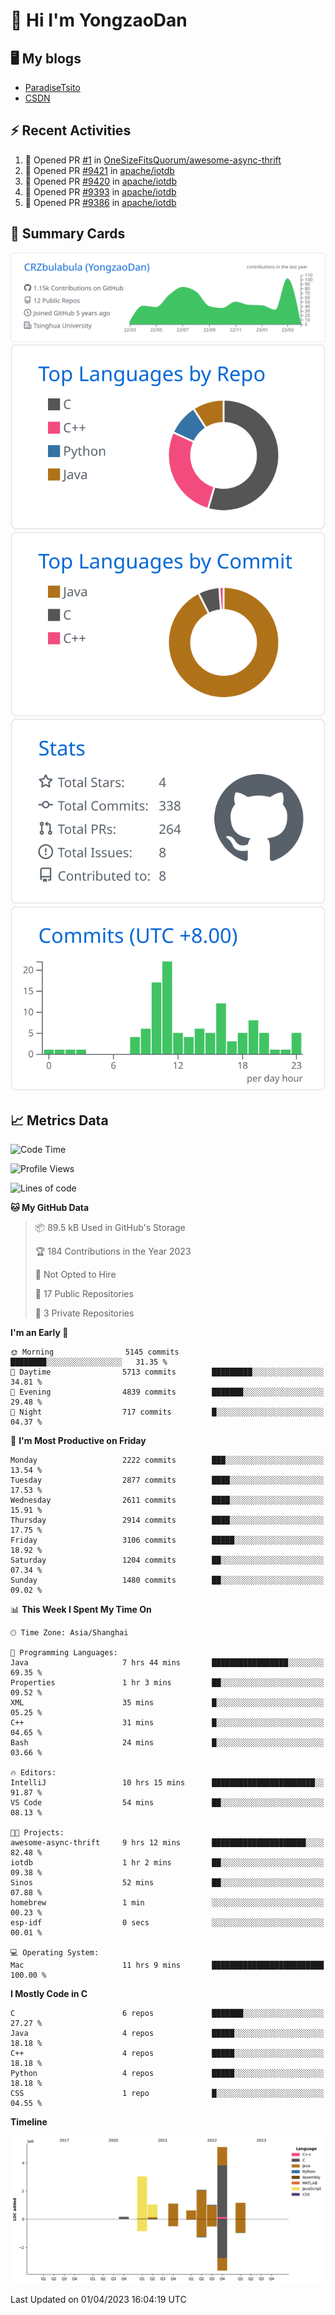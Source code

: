 # 👋 Hi I'm YongzaoDan

## 🖥 My blogs
  + [ParadiseTsito](https://www.paradisetsito.love/)
  + [CSDN](https://blog.csdn.net/CRZbulabula?type=blog)

## ⚡ Recent Activities
<!--START_SECTION:activity-->
1. 💪 Opened PR [#1](https://github.com/OneSizeFitsQuorum/awesome-async-thrift/pull/1) in [OneSizeFitsQuorum/awesome-async-thrift](https://github.com/OneSizeFitsQuorum/awesome-async-thrift)
2. 💪 Opened PR [#9421](https://github.com/apache/iotdb/pull/9421) in [apache/iotdb](https://github.com/apache/iotdb)
3. 💪 Opened PR [#9420](https://github.com/apache/iotdb/pull/9420) in [apache/iotdb](https://github.com/apache/iotdb)
4. 💪 Opened PR [#9393](https://github.com/apache/iotdb/pull/9393) in [apache/iotdb](https://github.com/apache/iotdb)
5. 💪 Opened PR [#9386](https://github.com/apache/iotdb/pull/9386) in [apache/iotdb](https://github.com/apache/iotdb)
<!--END_SECTION:activity-->

## 🎑 Summary Cards

[![](https://raw.githubusercontent.com/CRZbulabula/CRZbulabula/main/profile-summary-card-output/github/0-profile-details.svg)](https://github.com/vn7n24fzkq/github-profile-summary-cards)
[![](https://raw.githubusercontent.com/CRZbulabula/CRZbulabula/main/profile-summary-card-output/github/1-repos-per-language.svg)](https://github.com/vn7n24fzkq/github-profile-summary-cards) [![](https://raw.githubusercontent.com/CRZbulabula/CRZbulabula/main/profile-summary-card-output/github/2-most-commit-language.svg)](https://github.com/vn7n24fzkq/github-profile-summary-cards)
[![](https://raw.githubusercontent.com/CRZbulabula/CRZbulabula/main/profile-summary-card-output/github/3-stats.svg)](https://github.com/vn7n24fzkq/github-profile-summary-cards) [![](https://raw.githubusercontent.com/CRZbulabula/CRZbulabula/main/profile-summary-card-output/github/4-productive-time.svg)](https://github.com/vn7n24fzkq/github-profile-summary-cards)

## 📈 Metrics Data

<!--START_SECTION:waka-->
![Code Time](http://img.shields.io/badge/Code%20Time-32%20hrs%205%20mins-blue)

![Profile Views](http://img.shields.io/badge/Profile%20Views-250-blue)

![Lines of code](https://img.shields.io/badge/From%20Hello%20World%20I%27ve%20Written-15.2%20million%20lines%20of%20code-blue)

**🐱 My GitHub Data** 

> 📦 89.5 kB Used in GitHub's Storage 
 > 
> 🏆 184 Contributions in the Year 2023
 > 
> 🚫 Not Opted to Hire
 > 
> 📜 17 Public Repositories 
 > 
> 🔑 3 Private Repositories 
 > 
**I'm an Early 🐤** 

```text
🌞 Morning                5145 commits        ████████░░░░░░░░░░░░░░░░░   31.35 % 
🌆 Daytime                5713 commits        █████████░░░░░░░░░░░░░░░░   34.81 % 
🌃 Evening                4839 commits        ███████░░░░░░░░░░░░░░░░░░   29.48 % 
🌙 Night                  717 commits         █░░░░░░░░░░░░░░░░░░░░░░░░   04.37 % 
```
📅 **I'm Most Productive on Friday** 

```text
Monday                   2222 commits        ███░░░░░░░░░░░░░░░░░░░░░░   13.54 % 
Tuesday                  2877 commits        ████░░░░░░░░░░░░░░░░░░░░░   17.53 % 
Wednesday                2611 commits        ████░░░░░░░░░░░░░░░░░░░░░   15.91 % 
Thursday                 2914 commits        ████░░░░░░░░░░░░░░░░░░░░░   17.75 % 
Friday                   3106 commits        █████░░░░░░░░░░░░░░░░░░░░   18.92 % 
Saturday                 1204 commits        ██░░░░░░░░░░░░░░░░░░░░░░░   07.34 % 
Sunday                   1480 commits        ██░░░░░░░░░░░░░░░░░░░░░░░   09.02 % 
```


📊 **This Week I Spent My Time On** 

```text
🕑︎ Time Zone: Asia/Shanghai

💬 Programming Languages: 
Java                     7 hrs 44 mins       █████████████████░░░░░░░░   69.35 % 
Properties               1 hr 3 mins         ██░░░░░░░░░░░░░░░░░░░░░░░   09.52 % 
XML                      35 mins             █░░░░░░░░░░░░░░░░░░░░░░░░   05.25 % 
C++                      31 mins             █░░░░░░░░░░░░░░░░░░░░░░░░   04.65 % 
Bash                     24 mins             █░░░░░░░░░░░░░░░░░░░░░░░░   03.66 % 

🔥 Editors: 
IntelliJ                 10 hrs 15 mins      ███████████████████████░░   91.87 % 
VS Code                  54 mins             ██░░░░░░░░░░░░░░░░░░░░░░░   08.13 % 

🐱‍💻 Projects: 
awesome-async-thrift     9 hrs 12 mins       █████████████████████░░░░   82.48 % 
iotdb                    1 hr 2 mins         ██░░░░░░░░░░░░░░░░░░░░░░░   09.38 % 
Sinos                    52 mins             ██░░░░░░░░░░░░░░░░░░░░░░░   07.88 % 
homebrew                 1 min               ░░░░░░░░░░░░░░░░░░░░░░░░░   00.23 % 
esp-idf                  0 secs              ░░░░░░░░░░░░░░░░░░░░░░░░░   00.01 % 

💻 Operating System: 
Mac                      11 hrs 9 mins       █████████████████████████   100.00 % 
```

**I Mostly Code in C** 

```text
C                        6 repos             ███████░░░░░░░░░░░░░░░░░░   27.27 % 
Java                     4 repos             █████░░░░░░░░░░░░░░░░░░░░   18.18 % 
C++                      4 repos             █████░░░░░░░░░░░░░░░░░░░░   18.18 % 
Python                   4 repos             █████░░░░░░░░░░░░░░░░░░░░   18.18 % 
CSS                      1 repo              █░░░░░░░░░░░░░░░░░░░░░░░░   04.55 % 
```



**Timeline**

![Lines of Code chart](https://raw.githubusercontent.com/CRZbulabula/CRZbulabula/main/assets/bar_graph.png)


 Last Updated on 01/04/2023 16:04:19 UTC
<!--END_SECTION:waka-->

